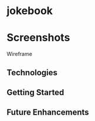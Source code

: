 # jokebook

# Screenshots

Wireframe


## Technologies



## Getting Started



## Future Enhancements

